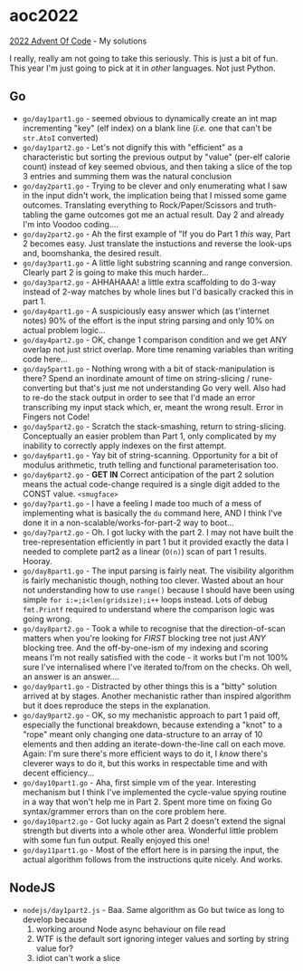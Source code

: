 # aoc2022 

[2022 Advent Of Code](https://adventofcode/2022) - My solutions

I really, really am not going to take this seriously. This is just a bit of fun. 
This year I'm just going to pick at it in _other_ languages. Not just Python.

## Go
  - `go/day1part1.go` - seemed obvious to dynamically create an int map incrementing "key" (elf index) on a blank line (_i.e._ one that can't be `str.AtoI` converted)
  - `go/day1part2.go` - Let's not dignify this with "efficient" as a characteristic but sorting the previous output by "value" (per-elf calorie count) instead of key seemed obvious, and then taking a slice of the top 3 entries and summing them was the natural conclusion
  - `go/day2part1.go` - Trying to be clever and only enumerating what I saw in the input didn't work, the implication being that I missed some game outcomes. Translating everything to Rock/Paper/Scissors and truth-tabling the game outcomes got me an actual result. Day 2 and already I'm into Voodoo coding....
  - `go/day2part2.go` - Ah the first example of "If you do Part 1 _this_ way, Part 2 becomes easy. Just translate the instuctions and reverse the look-ups and, boomshanka, the desired result.
  - `go/day3part1.go` - A little light substring scanning and range conversion. Clearly part 2 is going to make this much harder...
  - `go/day3part2.go` - AHHAHAAA! a little extra scaffolding to do 3-way instead of 2-way matches by whole lines but I'd basically cracked this in part 1.
  - `go/day4part1.go` - A suspiciously easy answer which (as t'internet notes) 90% of the effort is the input string parsing and only 10% on actual problem logic...
  - `go/day4part2.go` - OK, change 1 comparison condition and we get ANY overlap not just strict overlap. More time renaming variables than writing code here...
  - `go/day5part1.go` - Nothing wrong with a bit of stack-manipulation is there? Spend an inordinate amount of time on string-slicing / rune-converting but that's just me not understanding Go very well. Also had to re-do the stack output in order to see that I'd made an error transcribing my input stack which, er, meant the wrong result. Error in Fingers not Code!
  - `go/day5part2.go` - Scratch the stack-smashing, return to string-slicing. Conceptually an easier problem than Part 1, only complicated by my inability to correctly apply indexes on the first attempt. 
  - `go/day6part1.go` - Yay bit of string-scanning. Opportunity for a bit of modulus arithmetic, truth telling and functional parameterisation too.
  - `go/day6part2.go` - **GET IN** Correct anticipation of the part 2 solution means the actual code-change required is a single digit added to the CONST value. `<smugface>`
  - `go/day7part1.go` - I have a feeling I made too much of a mess of implementing what is basically the `du` command here, AND I think I've done it in a non-scalable/works-for-part-2 way to boot...
  - `go/day7part2.go` - Oh. I got lucky with the part 2. I may not have built the tree-representation efficiently in part 1 but it provided exactly the data I needed to complete part2 as a linear (`O(n)`) scan of part 1 results. Hooray.
  - `go/day8part1.go` - The input parsing is fairly neat. The visibility algorithm is fairly mechanistic though, nothing too clever. Wasted about an hour not understanding how to use `range()` because I should have been using simple `for i:=;i<len(gridsize);i++` loops instead. Lots of debug `fmt.Printf` required to understand where the comparison logic was going wrong.
  - `go/day8part2.go` - Took a while to recognise that the direction-of-scan matters when you're looking for _FIRST_ blocking tree not just _ANY_ blocking tree. And the off-by-one-ism of my indexing and scoring means I'm not really satisfied with the code - it works but I'm not 100% sure I've internalised where I've iterated to/from on the checks. Oh well, an answer is an answer....
  - `go/day9part1.go` - Distracted by other things this is a "bitty" solution arrived at by stages. Another mechanistic rather than inspired algorithm but it does reproduce the steps in the explanation.
  - `go/day9part2.go` - OK, so my mechanistic approach to part 1 paid off, especially the functional breakdown, because extending a "knot" to a "rope" meant only changing one data-structure to an array of 10 elements and then adding an iterate-down-the-line call on each move. Again: I'm sure there's more efficient ways to do it, I *know* there's cleverer ways to do it, but this works in respectable time and with decent efficiency...
  - `go/day10part1.go` - Aha, first simple vm of the year. Interesting mechanism but I think I've implemented the cycle-value spying routine in a way that won't help me in Part 2. Spent more time on fixing Go syntax/grammer errors than on the core problem here.
  - `go/day10part2.go` - Got lucky again as Part 2 doesn't extend the signal strength but diverts into a whole other area. Wonderful little problem with some fun fun output. Really enjoyed this one!
  - `go/day11part1.go` - Most of the effort here is in parsing the input, the actual algorithm follows from the instructions quite nicely. And works.


## NodeJS
  - `nodejs/day1part2.js` - Baa. Same algorithm as Go but twice as long to develop because 
    1. working around Node async behaviour on file read
    2. WTF is the default sort ignoring integer values and sorting by string value for? 
    3. idiot can't work a slice